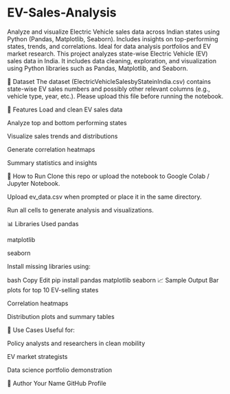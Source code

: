 # EV-Sales-Analysis
Analyze and visualize Electric Vehicle sales data across Indian states using Python (Pandas, Matplotlib, Seaborn). Includes insights on top-performing states, trends, and correlations. Ideal for data analysis portfolios and EV market research.
This project analyzes state-wise Electric Vehicle (EV) sales data in India. It includes data cleaning, exploration, and visualization using Python libraries such as Pandas, Matplotlib, and Seaborn.

📁 Dataset
The dataset (ElectricVehicleSalesbyStateinIndia.csv) contains state-wise EV sales numbers and possibly other relevant columns (e.g., vehicle type, year, etc.). Please upload this file before running the notebook.

🔧 Features
Load and clean EV sales data

Analyze top and bottom performing states

Visualize sales trends and distributions

Generate correlation heatmaps

Summary statistics and insights

🚀 How to Run
Clone this repo or upload the notebook to Google Colab / Jupyter Notebook.

Upload ev_data.csv when prompted or place it in the same directory.

Run all cells to generate analysis and visualizations.

📊 Libraries Used
pandas

matplotlib

seaborn

Install missing libraries using:

bash
Copy
Edit
pip install pandas matplotlib seaborn
📈 Sample Output
Bar plots for top 10 EV-selling states

Correlation heatmaps

Distribution plots and summary tables

📎 Use Cases
Useful for:

Policy analysts and researchers in clean mobility

EV market strategists

Data science portfolio demonstration

📝 Author
Your Name
GitHub Profile

